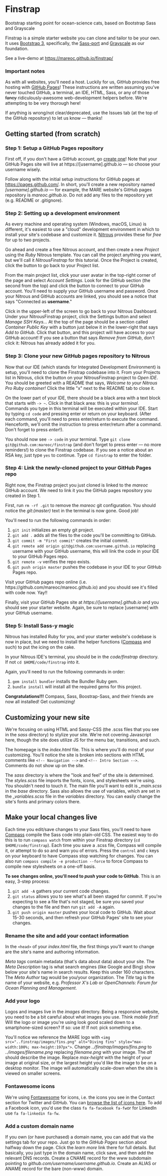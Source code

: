 Finstrap
======
Bootstrap starting point for ocean-science cats, based on Bootstrap Sass and Grayscale

Finstrap is a simple starter website you can clone and tailor to be your own. It uses [Bootstrap 3](http://getbootstrap.com/), specifically, the [Sass-port](https://github.com/twbs/bootstrap-sass) and [Grayscale](http://startbootstrap.com/template-overviews/grayscale/) as our foundation.

See a live-demo at https://mareoc.github.io/finstrap/

### Important notes
As with all websites, you'll need a host. Luckily for us, GitHub provides free hosting with [GitHub Pages](https://pages.github.com/)! These instructions are written assuming you've never touched GitHub, a terminal, an IDE, HTML, Sass, or any of those ~~fancy~~ ridiculously-awesome web-development helpers before. We're attempting to be very thorough here!

If anything is wrong/not clear/deprecated, use the Issues tab (at the top of the GitHub repository) to let us know –– thanks!

Getting started (from scratch)
------
### Step 1: Setup a GitHub Pages repository
First off, if you don't have a GitHub account, go [create one](https://github.com/join)! Note that your GitHub Pages site will live at https://[username].github.io –– so choose your username wisely.

Follow along with the initial setup instructions for GitHub pages at https://pages.github.com/. In short, you'll create a new repository named _[username].github.io_ –– for example, the MARE website's GitHub pages repository is _mareoc.github.io_. Do not add any files to the repository yet (e.g. README or .gitignore).

### Step 2: Setting up a development environment
As every machine and operating system (Windows, macOS, Linux) is different, it's easiest to use a "cloud" development environment in which to install your site's codebase and customize it. [Nitrous](https://www.nitrous.io/) provides these for _free_ for up to two projects.

Go ahead and create a free Nitrous account, and then create a new _Project_ using the _Ruby_ Nitrous template. You can call the project anything you want, but we'll call it _NitrousFinstrap_ for this tutorial. Once the Project is created, click the button to go back to your Project list.

From the main project list, click your user avatar in the top-right corner of the page and select _Account Settings_. Look for the GitHub section (the second from the top) and click the button to connect to your GitHub account. You'll need to supply your GitHub username and password. Once your Nitrous and GitHub accounts are linked, you should see a notice that says "Connected as __username__."

Click in the upper-left of the screen to go back to your Nitrous Dashboard. Under your NitrousFinstrap project, click the Settings button and select _Manage SSH Keys..._ At the top of the page should be a section called _Container Public Key_ with a button just below it in the lower-right that says _Add to GitHub_. Click that button, and this project will have access to your GitHub account! If you see a button that says _Remove from GitHub_, don't click it: Nitrous has already added it for you.

### Step 3: Clone your new GitHub pages repository to Nitrous
Now that our IDE (which stands for Integrated Development Environment) is setup, you'll need to clone the Finstrap codebase into it. From your Projects list in Nitrous, click the button on your NitrousFinstrap project to _Open IDE_. You should be greeted with a README that says, _Welcome to your Nitrous Pro Ruby container!_ Click the little "x" next to the README tab to close it.

On the lower part of your IDE, there should be a black area with a text block that starts with `-> ~`. Click in that black area: this is your _terminal_. Commands you type in this terminal will be executed within your IDE. Start by typing `cd code` and pressing enter or return on your keyboard. (After each command, you'll need to press enter/return to execute the command. Henceforth, we'll omit the instruction to press enter/return after a command. Don't forget to press _enter_!).

You should now see `-> code` in your terminal. Type `git clone git@github.com:mareoc/finstrap` (and don't forget to press enter –– no more reminders!) to clone the Finstrap codebase. If you see a notice about an RSA key, just type `yes` to continue. Type `cd finstrap` to enter the folder.

### Step 4: Link the newly-cloned project to your GitHub Pages repo
Right now, the Finstrap project you just cloned is linked to the _mareoc_ GitHub account. We need to link it you the GitHub pages repository you created in Step 1.

First, run `rm -rf .git` to remove the _mareoc_ git configuration. You should notice the _git:(master)_ text in the terminal is now gone. Good job!

You'll need to run the following commands in order:
<ol>
<li><code>git init</code> initializes an empty git project.</li>
<li><code>git add .</code> adds all the files to the code you'll be committing to GitHub.</li>
<li><code>git commit -m "First commit"</code> creates the initial commit.</li>
<li><code>git remote add origin git@github.com:username.github.io</code> replacing username with your GitHub username, this will link the code in your IDE to your GitHub Pages repo.</li>
<li><code>git remote -v</code> verifies the repo exists.</li>
<li><code>git push origin master</code> pushes the codebase in your IDE to your GitHub Pages repo.</li>
</ol>
Visit your GitHub pages repo online (i.e. https://github.com/mareoc/mareoc.github.io) and you should see it's filled with code now. Yay!!

Finally, visit your GitHub Pages site at _https://[username].github.io_ and you should see your starter website. Again, be sure to replace [username] with your GitHub username.

### Step 5: Install Sass-y magic
Nitrous has installed Ruby for you, and your starter website's codebase is now in place, but we need to install the helper functions ([Compass](http://compass-style.org/) and such) to put the icing on the cake.

In your Nitrous IDE's terminal, you should be in the _code/finstrap_ directory. If not `cd $HOME/code/finstrap` into it.

Again, you'll need to run the following commands in order:
<ol>
<li><code>gem install bundler</code> installs the Bundler Ruby gem.</li>
<li><code>bundle install</code> will install all the required gems for this project.</li>
</ol>

__Congratulations!!!__ Compass, Sass, Boostrap-Sass, and their friends are now all installed! Get customizing!

Customizing your new site
------
We're focusing on using HTML and Sassy-CSS (the .scss files that you see in the _sass_ directory) to stylize your site. We're not covering Javascript here, though the site does utilize JS for the menu bar, transitions, and such.

The homepage is the _index.html_ file. This is where you'll do most of your customizing. You'll notice the site is broken into sections with HTML comments like `<!-- Navigation -->` and `<!-- Intro Section -->`. Comments do not show up on the site.

The _sass_ directory is where the "look and feel" of the site is determined. The _styles.scss_ file imports the fonts, icons, and stylesheets we're using. You shouldn't need to touch it. The main file you'll want to edit is <em>_main.scss</em> in the _base_ directory. Sass also allows the use of variables, which are set in the <em>_variables.scss</em> file in the _variables_ directory. You can easily change the site's fonts and primary colors there.

## Make your local changes live
Each time you edit/save changes to your Sass files, you'll need to have [Compass](http://compass-style.org/) compile the Sass code into plain-old CSS. The easiest way to do this is to run `compass watch` from within your Finstrap directory (`cd $HOME/code/finstrap`). Each time you save a .scss file, Compass will compile it, or attempt to do so and warn you of errors. Press the `control` and `c` keys on your keyboard to have Compass stop watching for changes. You can also run `compass compile -e production --force` to force Compass to compile new stylesheets on a one-off basis.

__To see changes online, you'll need to _push_ your code to GitHub__. This is an easy, 3-step process:
<ol>
<li><code>git add -A</code> gathers your current code changes.</li>
<li><code>git status</code> allows you to see what's all been staged for commit. If you're expecting to see a file that's not staged, be sure you saved your changes to the file and then run <code>git add -A</code> again.</li>
<li><code>git push origin master</code> pushes your local code to GitHub. Wait about 15-30 seconds, and then refresh your GitHub Pages' site to see your changes.</li>
</ol>

### Rename the site and add your contact information
In the `<head>` of your _index.html_ file, the first things you'll want to change are the site's name and authoring information.

_Meta tags_ contain metadata (that's data about data) about your site. The _Meta Description_ tag is what search engines (like Google and Bing) show below your site's name in search results. Keep this under 160 characters. The _Meta Author_ tag would be you/your organization. The _Title_ tag is the name of your website, e.g. _Professor X's Lab_ or _OpenChannels: Forum for Ocean Planning and Management_.

### Add your logo
Logos and images live in the _images_ directory. Being a responsive website, you need to be a bit careful about what images you use. Think _mobile first_! Will the logo or image you're using look good scaled down to a smartphone-sized screen? If so: use it! If not: pick something else.

You'll notice we reference the MARE logo with `<img src="..finstrap/images/fins.png" alt="Diving fins" style="max-width:100%; max-height:197px">`. Change _../finstrap/images/fins.png_ to _../images/filename.png_ replacing _filename.png_ with your image. The _alt_ should describe the image. Replace _max-height_ with the height of your image at original size, or the largest height you'd like the image to be on a desktop monitor. The image will automatically scale-down when the site is viewed on smaller screens.

### Fontawesome icons
We're using [Fontawesome](http://fontawesome.io/) for icons, i.e. the icons you see in the Contact section for Twitter and GitHub. You can [browse the list of icons here](http://fontawesome.io/icons/). To add a Facebook icon, you'd use the class `fa fa-facebook fa-fw`or for LinkedIn use `fa fa-linkedin fa-fw`.

### Add a custom domain name
If you own (or have purchased) a domain name, you can add that via the settings tab for your repo. Just go to the _GitHub Pages_ section about halfway down the page. Click the _learn more_ link there for full details. But basically, you just type in the domain name, click save, and then add the relevant DNS records. Create a CNAME record for the www subdomain pointing to _github.com/username/username.github.io_. Create an ALIAS or ANAME record for the bare (non-www) domain.
